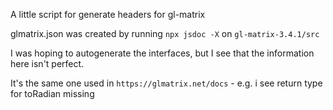 

A little script for generate headers for gl-matrix

glmatrix.json was created by running `npx jsdoc -X` on `gl-matrix-3.4.1/src`

I was hoping to autogenerate the interfaces, but I see that the information here isn't perfect.

It's the same one used in `https://glmatrix.net/docs` - e.g. i see return type for toRadian missing
